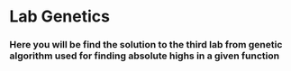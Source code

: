 # Lab Genetics
### Here you will be find the solution to the third lab from genetic algorithm used for finding absolute highs in a given function